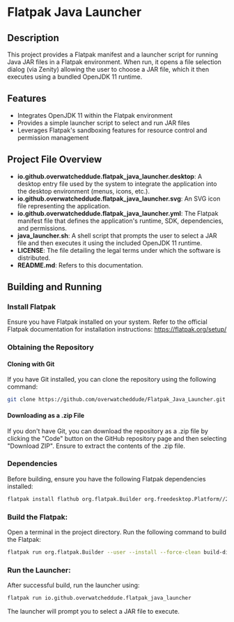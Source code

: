 # Flatpak Java Launcher

## Description
This project provides a Flatpak manifest and a launcher script for running Java JAR files in a Flatpak environment. When run, it opens a file selection dialog (via Zenity) allowing the user to choose a JAR file, which it then executes using a bundled OpenJDK 11 runtime.

## Features
- Integrates OpenJDK 11 within the Flatpak environment
- Provides a simple launcher script to select and run JAR files
- Leverages Flatpak's sandboxing features for resource control and permission management

## Project File Overview
- **io.github.overwatcheddude.flatpak_java_launcher.desktop**: A desktop entry file used by the system to integrate the application into the desktop environment (menus, icons, etc.).
- **io.github.overwatcheddude.flatpak_java_launcher.svg**: An SVG icon file representing the application.
- **io.github.overwatcheddude.flatpak_java_launcher.yml**: The Flatpak manifest file that defines the application's runtime, SDK, dependencies, and permissions.
- **java_launcher.sh**: A shell script that prompts the user to select a JAR file and then executes it using the included OpenJDK 11 runtime.
- **LICENSE**: The file detailing the legal terms under which the software is distributed.
- **README.md**: Refers to this documentation.

## Building and Running
### Install Flatpak
Ensure you have Flatpak installed on your system. Refer to the official Flatpak documentation for installation instructions: https://flatpak.org/setup/

### Obtaining the Repository
#### Cloning with Git
If you have Git installed, you can clone the repository using the following command:
```bash
git clone https://github.com/overwatcheddude/Flatpak_Java_Launcher.git
```

#### Downloading as a .zip File
If you don't have Git, you can download the repository as a .zip file by clicking the "Code" button on the GitHub repository page and then selecting "Download ZIP". Ensure to extract the contents of the .zip file.

### Dependencies
Before building, ensure you have the following Flatpak dependencies installed:
```bash
flatpak install flathub org.flatpak.Builder org.freedesktop.Platform//25.08 org.freedesktop.Sdk//25.08 runtime/org.freedesktop.Sdk.Extension.openjdk11/x86_64/25.08
```

### Build the Flatpak:
Open a terminal in the project directory.
Run the following command to build the Flatpak:

```bash
flatpak run org.flatpak.Builder --user --install --force-clean build-dir io.github.overwatcheddude.flatpak_java_launcher.yml
```

### Run the Launcher:
After successful build, run the launcher using:

```bash
flatpak run io.github.overwatcheddude.flatpak_java_launcher
```

The launcher will prompt you to select a JAR file to execute.
